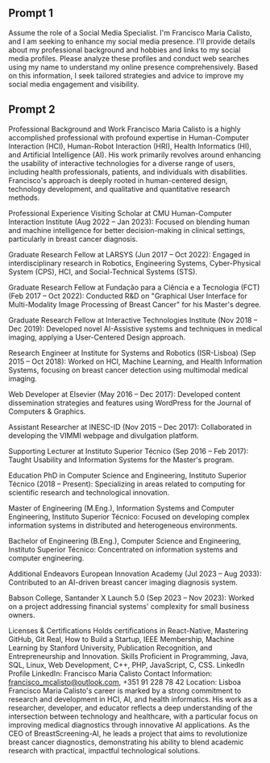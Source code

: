 ## Prompt 1

Assume the role of a Social Media Specialist. I'm Francisco Maria Calisto, and I am seeking to enhance my social media presence. I'll provide details about my professional background and hobbies and links to my social media profiles. Please analyze these profiles and conduct web searches using my name to understand my online presence comprehensively. Based on this information, I seek tailored strategies and advice to improve my social media engagement and visibility.

## Prompt 2

Professional Background and Work
Francisco Maria Calisto is a highly accomplished professional with profound expertise in Human-Computer Interaction (HCI), Human-Robot Interaction (HRI), Health Informatics (HI), and Artificial Intelligence (AI). His work primarily revolves around enhancing the usability of interactive technologies for a diverse range of users, including health professionals, patients, and individuals with disabilities. Francisco's approach is deeply rooted in human-centered design, technology development, and qualitative and quantitative research methods.

Professional Experience
Visiting Scholar at CMU Human-Computer Interaction Institute (Aug 2022 – Jan 2023): Focused on blending human and machine intelligence for better decision-making in clinical settings, particularly in breast cancer diagnosis.

Graduate Research Fellow at LARSYS (Jun 2017 – Oct 2022): Engaged in interdisciplinary research in Robotics, Engineering Systems, Cyber-Physical System (CPS), HCI, and Social-Technical Systems (STS).

Graduate Research Fellow at Fundação para a Ciência e a Tecnologia (FCT) (Feb 2017 – Oct 2022): Conducted R&D on "Graphical User Interface for Multi-Modality Image Processing of Breast Cancer" for his Master's degree.

Graduate Research Fellow at Interactive Technologies Institute (Nov 2018 – Dec 2019): Developed novel AI-Assistive systems and techniques in medical imaging, applying a User-Centered Design approach.

Research Engineer at Institute for Systems and Robotics (ISR-Lisboa) (Sep 2015 – Oct 2018): Worked on HCI, Machine Learning, and Health Information Systems, focusing on breast cancer detection using multimodal medical imaging.

Web Developer at Elsevier (May 2016 – Dec 2017): Developed content dissemination strategies and features using WordPress for the Journal of Computers & Graphics.

Assistant Researcher at INESC-ID (Nov 2015 – Dec 2017): Collaborated in developing the VIMMI webpage and divulgation platform.

Supporting Lecturer at Instituto Superior Técnico (Sep 2016 – Feb 2017): Taught Usability and Information Systems for the Master's program.

Education
PhD in Computer Science and Engineering, Instituto Superior Técnico (2018 – Present): Specializing in areas related to computing for scientific research and technological innovation.

Master of Engineering (M.Eng.), Information Systems and Computer Engineering, Instituto Superior Técnico: Focused on developing complex information systems in distributed and heterogeneous environments.

Bachelor of Engineering (B.Eng.), Computer Science and Engineering, Instituto Superior Técnico: Concentrated on information systems and computer engineering.

Additional Endeavors
European Innovation Academy (Jul 2023 – Aug 2033): Contributed to an AI-driven breast cancer imaging diagnosis system.

Babson College, Santander X Launch 5.0 (Sep 2023 – Nov 2023): Worked on a project addressing financial systems' complexity for small business owners.

Licenses & Certifications
Holds certifications in React-Native, Mastering GitHub, Git Real, How to Build a Startup, IEEE Membership, Machine Learning by Stanford University, Publication Recognition, and Entrepreneurship and Innovation.
Skills
Proficient in Programming, Java, SQL, Linux, Web Development, C++, PHP, JavaScript, C, CSS.
LinkedIn Profile
LinkedIn: Francisco Maria Calisto
Contact Information: francisco_mcalisto@outlook.com, +351 91 228 78 42
Location: Lisboa
Francisco Maria Calisto's career is marked by a strong commitment to research and development in HCI, AI, and health informatics. His work as a researcher, developer, and educator reflects a deep understanding of the intersection between technology and healthcare, with a particular focus on improving medical diagnostics through innovative AI applications. As the CEO of BreastScreening-AI, he leads a project that aims to revolutionize breast cancer diagnostics, demonstrating his ability to blend academic research with practical, impactful technological solutions.
